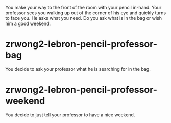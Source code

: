 You make your way to the front of the room with your pencil in-hand. Your professor sees you walking up out of the corner of his eye and quickly turns to face you. He asks what you need. Do you ask what is in the bag or wish him a good weekend.
# zrwong2-lebron-pencil-professor-bag
You decide to ask your professor what he is searching for in the bag.
# zrwong2-lebron-pencil-professor-weekend
You decide to just tell your professor to have a nice weekend.
